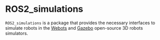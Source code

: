 # ROS2_simulations

`ROS2_simulations` is a package that provides the necessary interfaces to simulate robots in the [Webots](https://cyberbotics.com/) and [Gazebo](https://gazebosim.org/home) open-source 3D robots simulators. 

